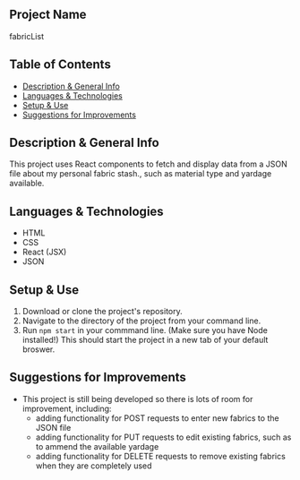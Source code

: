 ## Project Name 
fabricList

## Table of Contents
- [Description & General Info]()
- [Languages & Technologies]()
- [Setup & Use]()
- [Suggestions for Improvements]()

## Description & General Info
This project uses React components to fetch and display data from a JSON file about my personal fabric stash., such as material type and yardage available.  

## Languages & Technologies
- HTML
- CSS
- React (JSX)
- JSON

## Setup & Use
1. Download or clone the project's repository.
2. Navigate to the directory of the project from your command line.
3. Run `npm start` in your commmand line. (Make sure you have Node installed!) This should start the project in a new tab of your default broswer.

## Suggestions for Improvements
- This project is still being developed so there is lots of room for improvement, including: 
  - adding functionality for POST requests to enter new fabrics to the JSON file
  - adding functionality for PUT requests to edit existing fabrics, such as to ammend the available yardage
  - adding functionality for DELETE requests to remove existing fabrics when they are completely used
